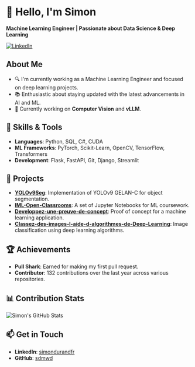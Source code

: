 # 👋 Hello, I'm Simon

**Machine Learning Engineer | Passionate about Data Science & Deep Learning**

[![LinkedIn](https://img.shields.io/badge/LinkedIn-simondurandfr-blue?logo=linkedin)](https://www.linkedin.com/in/simondurandfr)

## About Me

- 🔍 I'm currently working as a Machine Learning Engineer and focused on deep learning projects.
- 📚 Enthusiastic about staying updated with the latest advancements in AI and ML.
- 🌱 Currently working on **Computer Vision** and **vLLM**.

## 🔧 Skills & Tools

- **Languages**: Python, SQL, C#, CUDA
- **ML Frameworks**: PyTorch, Scikit-Learn, OpenCV, TensorFlow, Transformers
- **Development**: Flask, FastAPI, Git, Django, Streamlit

## 💼 Projects

- **[YOLOv9Seg](https://github.com/sdmwd/yolov9seg)**: Implementation of YOLOv9 GELAN-C for object segmentation.
- **[IML-Open-Classrooms](https://github.com/sdmwd/IML-Open-Classrooms)**: A set of Jupyter Notebooks for ML coursework.
- **[Developpez-une-preuve-de-concept](https://github.com/sdmwd/Developpez-une-preuve-de-concept)**: Proof of concept for a machine learning application.
- **[Classez-des-images-l-aide-d-algorithmes-de-Deep-Learning](https://github.com/sdmwd/Classez-des-images-l-aide-d-algorithmes-de-Deep-Learning)**: Image classification using deep learning algorithms.

## 🏆 Achievements

- **Pull Shark**: Earned for making my first pull request.
- **Contributor**: 132 contributions over the last year across various repositories.

## 📊 Contribution Stats

![Simon's GitHub Stats](https://github-readme-stats.vercel.app/api?username=sdmwd&show_icons=true&theme=radical)

## 📫 Get in Touch

- **LinkedIn**: [simondurandfr](https://www.linkedin.com/in/simondurandfr)
- **GitHub**: [sdmwd](https://github.com/sdmwd)
